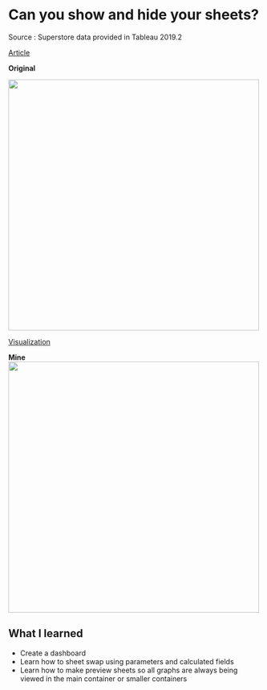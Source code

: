 # Can you show and hide your sheets?

Source : Superstore data provided in Tableau 2019.2 

[Article](http://www.workout-wednesday.com/week-40-can-you-show-and-hide-your-sheets/)

**Original**

<img src = "http://www.workout-wednesday.com/wp-content/uploads/2019/10/wow40.gif.pagespeed.ce.MvO-iWYAt6.gif" width = "500">

[Visualization](https://public.tableau.com/views/WW2019W40/Dashboard1?:display_count=y&:origin=viz_share_link)

**Mine** 
<img src = "https://media0.giphy.com/media/lPL0UXQlYrtyKgeUq4/giphy.gif" width = "500">

## What I learned

- Create a dashboard
- Learn how to sheet swap using parameters and calculated fields
- Learn how to make preview sheets so all graphs are always being viewed in the main container or smaller containers


